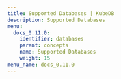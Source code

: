 ```yaml
---
title: Supported Databases | KubeDB
description: Supported Databases
menu:
  docs_0.11.0:
    identifier: databases
    parent: concepts
    name: Supported Databases
    weight: 15
menu_name: docs_0.11.0
---
```


